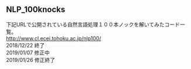 NLP_100knocks
-----------
下記URLで公開されている自然言語処理１００本ノックを解いてみたコード一覧。  
http://www.cl.ecei.tohoku.ac.jp/nlp100/  
2018/12/22 終了  
2019/01/07 修正中  
2019/01/26 修正終了
